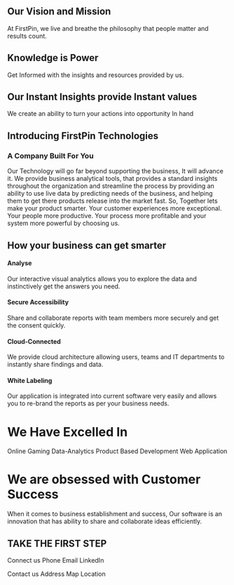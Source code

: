 

## Our Vision and Mission

At FirstPin, we live and breathe the philosophy that people matter and results count.

## Knowledge is Power 
Get Informed with the insights and resources provided by us. 

## Our Instant Insights provide Instant values
We create an ability to turn your actions into opportunity In hand
 

## Introducing FirstPin Technologies
### A Company Built For You

Our Technology will go far beyond supporting the business, It will advance it. We provide business analytical tools, that provides a standard insights throughout the organization and streamline the process by providing an ability to use live data by predicting needs of the business, and helping them to get there products release into the market fast. 
So, Together lets make your product smarter. Your customer experiences more exceptional. Your people more productive. Your process more profitable and your system more powerful by choosing us.

## How your business can get smarter

#### Analyse

Our interactive visual analytics allows you to explore the data and instinctively get the answers you need.

#### Secure Accessibility
Share and collaborate reports with team members more securely and get the consent quickly.

#### Cloud-Connected

We provide cloud architecture allowing users, teams and IT departments to instantly share findings and data.

#### White Labeling

Our application is integrated into current software very easily and allows you to re-brand the reports as per your business needs.

# We Have Excelled In

Online Gaming
Data-Analytics
Product Based Development
Web Application

# We are obsessed with Customer Success

When it comes to business establishment and success, Our software is an innovation that has ability to share and collaborate ideas efficiently.


## TAKE THE FIRST STEP

Connect us
Phone   			Email		  LinkedIn

Contact us
Address
Map Location
<!--stackedit_data:
eyJoaXN0b3J5IjpbNzcxNzcyNTQzLDYxNDkwMjY0NywtOTYwND
cyODQ3LC05MDQwNDc0NCwtMTAwNjQ5NzU5MywtMTg5MzQ1OTc0
MywxNDQyMDc3MTQ3LC0xNTE1ODY0NTI5LDMwMTg3NzY5NywtMT
k4ODcyODg2NSwtMTI3OTQ5NTYxNCwxMDcxMzQwOTEwLC0xNDUy
MzcwMzAsLTEzNzc4NTk2MiwxMjI0MTkwMzgsLTE4NTM1OTkwND
MsLTU3ODU3NTc2OSwtMTEwNzk3NjkyMiwtMTA0MjAyODE5OCwt
MTgxNTQ5NDc2Nl19
-->